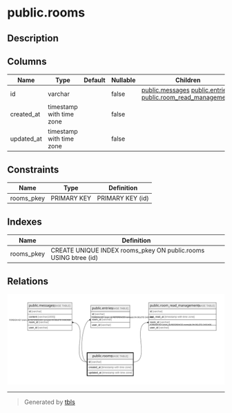 # public.rooms

## Description

## Columns

| Name | Type | Default | Nullable | Children | Parents | Comment |
| ---- | ---- | ------- | -------- | -------- | ------- | ------- |
| id | varchar |  | false | [public.messages](public.messages.md) [public.entries](public.entries.md) [public.room_read_managements](public.room_read_managements.md) |  |  |
| created_at | timestamp with time zone |  | false |  |  |  |
| updated_at | timestamp with time zone |  | false |  |  |  |

## Constraints

| Name | Type | Definition |
| ---- | ---- | ---------- |
| rooms_pkey | PRIMARY KEY | PRIMARY KEY (id) |

## Indexes

| Name | Definition |
| ---- | ---------- |
| rooms_pkey | CREATE UNIQUE INDEX rooms_pkey ON public.rooms USING btree (id) |

## Relations

![er](public.rooms.svg)

---

> Generated by [tbls](https://github.com/k1LoW/tbls)
